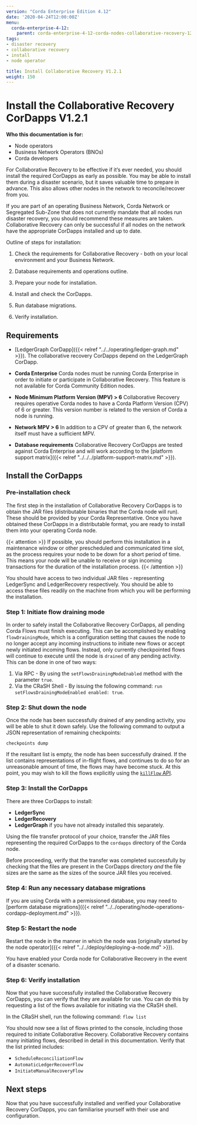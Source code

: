 ```yaml
---
version: "Corda Enterprise Edition 4.12"
date: '2020-04-24T12:00:00Z'
menu:
  corda-enterprise-4-12:
    parent: corda-enterprise-4-12-corda-nodes-collaborative-recovery-121
tags:
- disaster recovery
- collaborative recovery
- install
- node operator

title: Install Collaborative Recovery V1.2.1
weight: 150
---
```


# Install the Collaborative Recovery CorDapps V1.2.1

**Who this documentation is for:**
* Node operators
* Business Network Operators (BNOs)
* Corda developers

For Collaborative Recovery to be effective if it’s ever needed, you should install the required CorDapps as early as possible. You may be able to install them during a disaster scenario, but it saves valuable time to prepare in advance. This also allows other nodes in the network to reconcile/recover from you.

If you are part of an operating Business Network, Corda Network or Segregated Sub-Zone that does not currently mandate that all nodes run disaster recovery, you should recommend these measures are taken. Collaborative Recovery can only be successful if all nodes on the network have the appropriate CorDapps installed and up to date.

Outline of steps for installation:

1.  Check the requirements for Collaborative Recovery - both on your local environment and your Business Network.

2.  Database requirements and operations outline.

3.  Prepare your node for installation.

4.  Install and check the CorDapps.

5.  Run database migrations.

6.  Verify installation.


## Requirements

* [LedgerGraph CorDapp]({{< relref "../../operating/ledger-graph.md" >}}). The collaborative recovery CorDapps depend on the LedgerGraph CorDapp.

* **Corda Enterprise** Corda nodes must be running Corda Enterprise in order to initiate or participate in Collaborative Recovery. This feature is not available for Corda Community Edition nodes.

* **Node Minimum Platform Version (MPV) > 6** Collaborative Recovery requires operative Corda nodes to have a Corda Platform Version (CPV) of 6 or greater. This version number is related to the version of Corda a node is running.

* **Network MPV > 6** In addition to a CPV of greater than 6, the network itself must have a sufficient MPV.

* **Database requirements** Collaborative Recovery CorDapps are tested against Corda Enterprise and will work according to the [platform support matrix]({{< relref "../../../platform-support-matrix.md" >}}).


## Install the CorDapps

### Pre-installation check

The first step in the installation of Collaborative Recovery CorDapps is to obtain the JAR files (distributable binaries that the Corda node will run). These should be provided by your Corda Representative.
Once you have obtained these CorDapps in a distributable format, you are ready to install them into your operating Corda node.

{{< attention >}}
If possible, you should perform this installation in a maintenance window or other prescheduled and communicated time slot, as the process requires your node to be down for a short period of time. This means your node will be unable to receive or sign incoming transactions for the duration of the installation process.
{{< /attention >}}

You should have access to two individual JAR files - representing LedgerSync and LedgerRecovery respectively. You should be able to access these files readily on the machine from which you will be performing the installation.

### Step 1: Initiate flow draining mode

In order to safely install the Collaborative Recovery CorDapps, all pending Corda Flows must finish executing. This can be accomplished by enabling `flowDrainingMode`, which is a configuration setting that causes the node to no longer accept any incoming instructions to initiate new flows or accept newly initiated incoming flows. Instead, only currently checkpointed flows will continue to execute until the node is `drained` of any pending activity. This can be done in one of two ways:

1. Via RPC - By using the `setFlowsDrainingModeEnabled` method with the parameter `true`.
2. Via the CRaSH Shell - By issuing the following command:
    `run setFlowsDrainingModeEnabled enabled: true`.

### Step 2: Shut down the node

Once the node has been successfully drained of any pending activity, you will be able to shut it down safely. Use the following command to output a JSON representation of remaining checkpoints:

```ssh
checkpoints dump
```

If the resultant list is empty, the node has been successfully drained. If the list contains representations of in-flight flows, and continues to do so for an unreasonable amount of time, the flows may have become stuck. At this point, you may wish to kill the flows explicitly using the <a href="../../../cordapps/api-flows.html#killing-flows">`killFlow` API</a>.

### Step 3: Install the CorDapps

There are three CorDapps to install:

* **LedgerSync**
* **LedgerRecovery**
* **LedgerGraph** if you have not already installed this separately.

Using the file transfer protocol of your choice, transfer the JAR files representing the required CorDapps to the `cordapps` directory of the Corda node.

Before proceeding, verify that the transfer was completed successfully by checking that the files are present in the CorDapps directory *and* the file sizes are the same as the sizes of the source JAR files you received.

### Step 4: Run any necessary database migrations

If you are using Corda with a permissioned database, you may need to [perform database migrations]({{< relref "../../operating/node-operations-cordapp-deployment.md" >}}).

### Step 5: Restart the node

Restart the node in the manner in which the node was [originally started by the node operator]({{< relref "../../deploy/deploying-a-node.md" >}}).

You have enabled your Corda node for Collaborative Recovery in the event of a disaster scenario.

### Step 6: Verify installation

Now that you have successfully installed the Collaborative Recovery CorDapps, you can verify that they are available for use. You can do this by
requesting a list of the flows available for initiating via the CRaSH shell.

In the CRaSH shell, run the following command:
`flow list`

You should now see a list of flows printed to the console, including those required to initiate Collaborative Recovery. Collaborative Recovery contains many
initiating flows, described in detail in this documentation. Verify that the list printed includes:

- `ScheduleReconciliationFlow`
- `AutomaticLedgerRecoverFlow`
- `InitiateManualRecoveryFlow`

## Next steps

Now that you have successfully installed and verified your Collaborative Recovery CorDapps, you can familiarise yourself with their use and configuration.
